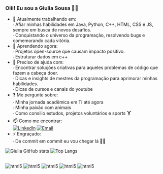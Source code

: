 ### Oiii! Eu sou a Giulia Sousa 👋🏼

- 🔭 Atualmente trabalhando em:<br/>
   ∙ Afiar minhas habilidades em Java, Python, C++, HTML, CSS e JS, sempre em busca de novos desafios.<br/>
   ∙ Conquistando o universo da programação, resolvendo bugs e comemorando cada vitória.
- 🌱 Aprendendo agora:<br/>
   ∙ Projetos open-source que causam impacto positivo.<br/>
   ∙ Estruturar dados em c++
- 🤔 Preciso de ajuda com:<br/>
   ∙ Encontrar soluções criativas para aqueles problemas de código que fazem a cabeça doer.<br/>
   ∙ Dicas e insights de mestres da programação para aprimorar minhas habilidades.<br/>
   ∙ Dicas de cursos e canais do youtube 
- ❓ Me pergunte sobre:<br/>
   ∙ Minha jornada acadêmica em Ti até agora<br/>
   ∙ Minha paixão com animais<br/>
   ∙ Como consilio estudos, projetos voluntários e sports 🏋️ 
- 📫 Como me encontrar:<br/>
    [![LinkedIn](https://img.shields.io/badge/LinkedIn-0077B5?style=for-the-badge&logo=linkedin&logoColor=white)](https://www.linkedin.com/in/giulia-maria-2bb60a232)
  [![Email](https://img.shields.io/badge/Gmail-D14836?style=for-the-badge&logo=gmail&logoColor=white)](https://mail.google.com/mail/u/0/?hl=pt-BR#inbox) 
- ⚡ Engraçado:<br/>
   ∙ De commit em commit eu vou chegar lá 💪🏼

![Giulia GitHub stats](https://github-readme-stats.vercel.app/api?username=giuliasousa&show_icons=true&theme=radical)
![Top Langs](https://github-readme-stats.vercel.app/api/top-langs/?username=giuliasousa&hide_progress=true)

<div style=display: inline_block"><br/>
  <img align=""center alt="html5" src="https://img.shields.io/badge/HTML5-E34F26?style=for-the-badge&logo=html5&logoColor=white"/>
  <img align=""center alt="html5" src="https://img.shields.io/badge/CSS-239120?&style=for-the-badge&logo=css3&logoColor=white"/>
  <img align=""center alt="html5" src="https://img.shields.io/badge/Python-3776AB?style=for-the-badge&logo=python&logoColor=white"/>
  <img align=""center alt="html5" src="https://img.shields.io/badge/Java-ED8B00?style=for-the-badge&logo=openjdk&logoColor=white"/>
  <img align=""center alt="html5" src="https://img.shields.io/badge/C%2B%2B-00599C?style=for-the-badge&logo=c%2B%2B&logoColor=white"/>
</div>

